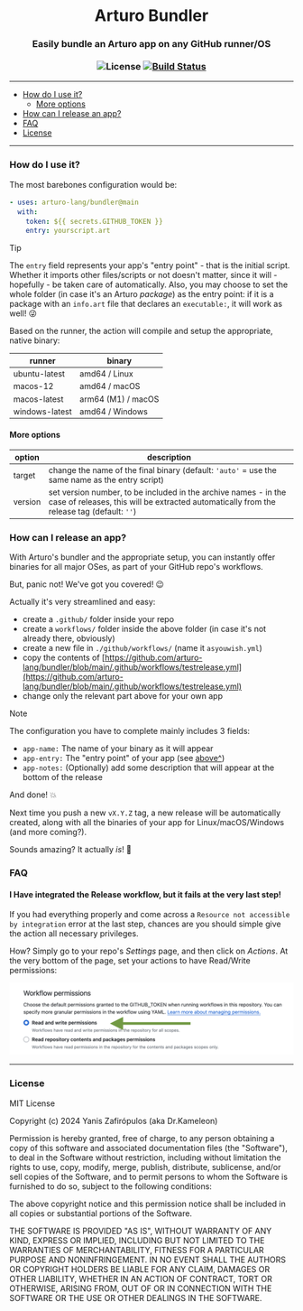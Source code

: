 <div align="center">

<h1>Arturo Bundler</h1> 

### Easily bundle an Arturo app on any GitHub runner/OS<br><br>![License](https://img.shields.io/github/license/arturo-lang/bundler?style=for-the-badge) [![Build Status](https://img.shields.io/github/actions/workflow/status/arturo-lang/bundler/testbundle.yml?branch=main&style=for-the-badge)](https://github.com/arturo-lang/bundler/actions)
</div>

---
 
<!--ts-->
   * [How do I use it?](#how-do-i-use-it)
      * [More options](#more-options)
   * [How can I release an app?](#how-can-i-release-an-app)
   * [FAQ](#faq)
   * [License](#license)
<!--te-->

---

### How do I use it?

The most barebones configuration would be:

```yaml
- uses: arturo-lang/bundler@main
  with: 
    token: ${{ secrets.GITHUB_TOKEN }}
    entry: yourscript.art
```

> [!TIP]
> The `entry` field represents your app's "entry point" - that is the initial script. Whether it imports other files/scripts or not doesn't matter, since it will - hopefully - be taken care of automatically. Also, you may choose to set the whole folder (in case it's an Arturo *package*) as the entry point: if it is a package with an `info.art` file that declares an `executable:`, it will work as well! 😜

Based on the runner, the action will compile and setup the appropriate, native binary:

| runner | binary |
|--------|--------|
| ubuntu-latest | amd64 / Linux |
| macos-12 | amd64 / macOS |
| macos-latest | arm64 (M1) / macOS |
| windows-latest | amd64 / Windows |

#### More options

| option | description |
|--------|-------------|
| target | change the name of the final binary (default: `'auto'` = use the same name as the entry script) |
| version | set version number, to be included in the archive names - in the case of releases, this will be extracted automatically from the release tag (default: `''`) |

### How can I release an app?

With Arturo's bundler and the appropriate setup, you can instantly offer binaries for all major OSes, as part of your GitHub repo's workflows.

But, panic not! We've got you covered! 😉

Actually it's very streamlined and easy:

- create a `.github/` folder inside your repo
- create a `workflows/` folder inside the above folder (in case it's not already there, obviously)
- create a new file in `./github/workflows/` (name it `asyouwish.yml`)
- copy the contents of [https://github.com/arturo-lang/bundler/blob/main/.github/workflows/testrelease.yml](https://github.com/arturo-lang/bundler/blob/main/.github/workflows/testrelease.yml)
- change only the relevant part above for your own app

> [!NOTE]
> The configuration you have to complete mainly includes 3 fields:
>  - `app-name:` The name of your binary as it will appear
>  - `app-entry:` The "entry point" of your app (see [above^](#how-do-i-use-it))
>  - `app-notes:` (Optionally) add some description that will appear at the bottom of the release

And done! 💥

Next time you push a new `vX.Y.Z` tag, a new release will be automatically created, along with all the binaries of your app for Linux/macOS/Windows (and more coming?).

Sounds amazing? It actually *is*! 🚀

### FAQ

#### I Have integrated the Release workflow, but it fails at the very last step!

If you had everything properly and come across a `Resource not accessible by integration` error at the last step, chances are you should simple give the action all necessary privileges.

How? Simply go to your repo's *Settings* page, and then click on *Actions*. At the very bottom of the page, set your actions to have Read/Write permissions:

![set read write permissions](docs/settings.png)

------

### License

MIT License

Copyright (c) 2024 Yanis Zafirópulos (aka Dr.Kameleon)

Permission is hereby granted, free of charge, to any person obtaining a copy
of this software and associated documentation files (the "Software"), to deal
in the Software without restriction, including without limitation the rights
to use, copy, modify, merge, publish, distribute, sublicense, and/or sell
copies of the Software, and to permit persons to whom the Software is
furnished to do so, subject to the following conditions:

The above copyright notice and this permission notice shall be included in all
copies or substantial portions of the Software.

THE SOFTWARE IS PROVIDED "AS IS", WITHOUT WARRANTY OF ANY KIND, EXPRESS OR
IMPLIED, INCLUDING BUT NOT LIMITED TO THE WARRANTIES OF MERCHANTABILITY,
FITNESS FOR A PARTICULAR PURPOSE AND NONINFRINGEMENT. IN NO EVENT SHALL THE
AUTHORS OR COPYRIGHT HOLDERS BE LIABLE FOR ANY CLAIM, DAMAGES OR OTHER
LIABILITY, WHETHER IN AN ACTION OF CONTRACT, TORT OR OTHERWISE, ARISING FROM,
OUT OF OR IN CONNECTION WITH THE SOFTWARE OR THE USE OR OTHER DEALINGS IN THE
SOFTWARE.
